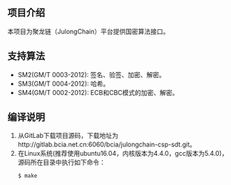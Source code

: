 ## 项目介绍
本项目为聚龙链（JulongChain）平台提供国密算法接口。

## 支持算法
- SM2(GM/T 0003-2012): 签名、验签、加密、解密。
- SM3(GM/T 0004-2012): 哈希。
- SM4(GM/T 0002-2012): ECB和CBC模式的加密、解密。

## 编译说明
1. 从GitLab下载项目源码，下载地址为http://gitlab.bcia.net.cn:6060/bcia/julongchain-csp-sdt.git。
2. 在Linux系统(推荐使用ubuntu16.04，内核版本为4.4.0，gcc版本为5.4.0)，源码所在目录中执行如下命令：
   ```
   $ make
   ```
